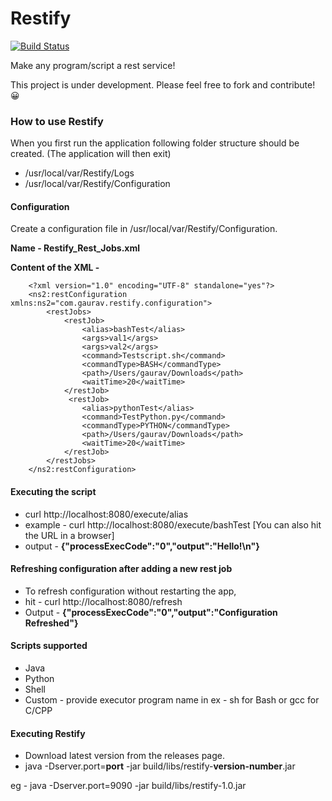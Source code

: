 # Restify

[![Build Status](https://travis-ci.org/gauravat16/Restify.svg?branch=master)](https://travis-ci.org/gauravat16/Restify)

Make any program/script a rest service!

This project is under development. Please feel free to fork and contribute! 😀


### How to use Restify

When you first run the application following folder structure should be created. (The application will then exit)

* /usr/local/var/Restify/Logs
* /usr/local/var/Restify/Configuration

#### Configuration
Create a configuration file in /usr/local/var/Restify/Configuration.

**Name - Restify_Rest_Jobs.xml**

**Content of the XML -** 

        <?xml version="1.0" encoding="UTF-8" standalone="yes"?>
        <ns2:restConfiguration xmlns:ns2="com.gaurav.restify.configuration">
            <restJobs>
                <restJob>
                    <alias>bashTest</alias>
                    <args>val1</args>
                    <args>val2</args>
                    <command>Testscript.sh</command>
                    <commandType>BASH</commandType>
                    <path>/Users/gaurav/Downloads</path>
                    <waitTime>20</waitTime>
                </restJob>
                 <restJob>
                    <alias>pythonTest</alias>
                    <command>TestPython.py</command>
                    <commandType>PYTHON</commandType>
                    <path>/Users/gaurav/Downloads</path>
                    <waitTime>20</waitTime>
                </restJob>
            </restJobs>
        </ns2:restConfiguration>


#### Executing the script

* curl http://localhost:8080/execute/alias 
* example - curl http://localhost:8080/execute/bashTest
[You can also hit the URL in a browser]
* output - 
    **{"processExecCode":"0","output":"Hello!\n"}**


#### Refreshing configuration after adding a new rest job

* To refresh configuration without restarting the app,
* hit - curl http://localhost:8080/refresh 
* Output - **{"processExecCode":"0","output":"Configuration Refreshed"}**

#### Scripts supported
* Java
* Python
* Shell
* Custom - provide executor program name in <commandType></commandType> ex - sh for Bash or gcc for C/CPP

#### Executing Restify
 * Download latest version from the releases page.
 * java -Dserver.port=**port** -jar build/libs/restify-**version-number**.jar 
 
 eg - java -Dserver.port=9090 -jar build/libs/restify-1.0.jar 



